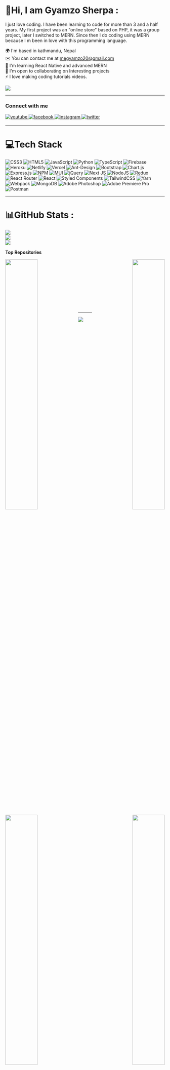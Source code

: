 # 💫Hi, I am Gyamzo Sherpa :
I just love coding. I have been learning to code for more than 3 and a half years. My first project was an "online store" based on PHP, it was a group project, later I switched to MERN. Since then I do coding using MERN because I m been in love with this programming language.

🌍  I'm based in kathmandu, Nepal <br/>
✉️  You can contact me at megyamzo20@gmail.com <br/>
🧠  I'm learning React Native and advanced MERN <br/>
🤝  I'm open to collaborating on Interesting projects <br/>
⚡  I love making coding tutorials videos.<br/>

<a href="https://www.github.com/gyamzosherpa" target="_blank" rel="noreferrer"><img
                  src="https://img.shields.io/github/followers/gyamzosherpa?logo=github&style=for-the-badge&color=84cc16&labelColor=581c87" /></a><br/>
                  <hr/>
                  
 <div align="left">
 <h3>Connect with me</h3>
<a href="https://www.youtube.com/channel/UCFnf2HwF3MgTJDl2vcc4DNw" target="_blank">
<img src=https://img.shields.io/badge/youtube-%23EE4831.svg?&style=for-the-badge&logo=youtube&logoColor=white alt=youtube style="margin-bottom: 5px;" />
</a>
<a href="https://www.facebook.com//gyamzo117/" target="_blank">
<img src=https://img.shields.io/badge/facebook-%232E87FB.svg?&style=for-the-badge&logo=facebook&logoColor=white alt=facebook style="margin-bottom: 5px;" />
</a>
<a href="https://www.instagram.com/gyamzo_sherpa/" target="_blank">
<img src=https://img.shields.io/badge/instagram-%23000000.svg?&style=for-the-badge&logo=instagram&logoColor=white alt=instagram style="margin-bottom: 5px;" />
</a>
<a href="https://twitter.com/MrGyamzo" target="_blank">
<img src=https://img.shields.io/badge/twitter-%2300acee.svg?&style=for-the-badge&logo=twitter&logoColor=white alt=twitter style="margin-bottom: 5px;" />
</a>  
</div> 
<hr/>


# 💻Tech Stack
![CSS3](https://img.shields.io/badge/css3-%231572B6.svg?style=for-the-badge&logo=css3&logoColor=white) ![HTML5](https://img.shields.io/badge/html5-%23E34F26.svg?style=for-the-badge&logo=html5&logoColor=white) ![JavaScript](https://img.shields.io/badge/javascript-%23323330.svg?style=for-the-badge&logo=javascript&logoColor=%23F7DF1E) ![Python](https://img.shields.io/badge/python-3670A0?style=for-the-badge&logo=python&logoColor=ffdd54) ![TypeScript](https://img.shields.io/badge/typescript-%23007ACC.svg?style=for-the-badge&logo=typescript&logoColor=white) ![Firebase](https://img.shields.io/badge/firebase-%23039BE5.svg?style=for-the-badge&logo=firebase) ![Heroku](https://img.shields.io/badge/heroku-%23430098.svg?style=for-the-badge&logo=heroku&logoColor=white) ![Netlify](https://img.shields.io/badge/netlify-%23000000.svg?style=for-the-badge&logo=netlify&logoColor=#00C7B7) ![Vercel](https://img.shields.io/badge/vercel-%23000000.svg?style=for-the-badge&logo=vercel&logoColor=white) ![Ant-Design](https://img.shields.io/badge/-AntDesign-%230170FE?style=for-the-badge&logo=ant-design&logoColor=white) ![Bootstrap](https://img.shields.io/badge/bootstrap-%23563D7C.svg?style=for-the-badge&logo=bootstrap&logoColor=white) ![Chart.js](https://img.shields.io/badge/chart.js-F5788D.svg?style=for-the-badge&logo=chart.js&logoColor=white) ![Express.js](https://img.shields.io/badge/express.js-%23404d59.svg?style=for-the-badge&logo=express&logoColor=%2361DAFB) ![NPM](https://img.shields.io/badge/NPM-%23000000.svg?style=for-the-badge&logo=npm&logoColor=white) ![MUI](https://img.shields.io/badge/MUI-%230081CB.svg?style=for-the-badge&logo=material-ui&logoColor=white) ![jQuery](https://img.shields.io/badge/jquery-%230769AD.svg?style=for-the-badge&logo=jquery&logoColor=white) ![Next JS](https://img.shields.io/badge/Next-black?style=for-the-badge&logo=next.js&logoColor=white) ![NodeJS](https://img.shields.io/badge/node.js-6DA55F?style=for-the-badge&logo=node.js&logoColor=white) ![Redux](https://img.shields.io/badge/redux-%23593d88.svg?style=for-the-badge&logo=redux&logoColor=white) ![React Router](https://img.shields.io/badge/React_Router-CA4245?style=for-the-badge&logo=react-router&logoColor=white) ![React](https://img.shields.io/badge/react-%2320232a.svg?style=for-the-badge&logo=react&logoColor=%2361DAFB) ![Styled Components](https://img.shields.io/badge/styled--components-DB7093?style=for-the-badge&logo=styled-components&logoColor=white) ![TailwindCSS](https://img.shields.io/badge/tailwindcss-%2338B2AC.svg?style=for-the-badge&logo=tailwind-css&logoColor=white) ![Yarn](https://img.shields.io/badge/yarn-%232C8EBB.svg?style=for-the-badge&logo=yarn&logoColor=white) ![Webpack](https://img.shields.io/badge/webpack-%238DD6F9.svg?style=for-the-badge&logo=webpack&logoColor=black) ![MongoDB](https://img.shields.io/badge/MongoDB-%234ea94b.svg?style=for-the-badge&logo=mongodb&logoColor=white) ![Adobe Photoshop](https://img.shields.io/badge/adobephotoshop-%2331A8FF.svg?style=for-the-badge&logo=adobephotoshop&logoColor=white) ![Adobe Premiere Pro](https://img.shields.io/badge/Adobe%20Premiere%20Pro-9999FF.svg?style=for-the-badge&logo=Adobe%20Premiere%20Pro&logoColor=white) ![Postman](https://img.shields.io/badge/Postman-FF6C37?style=for-the-badge&logo=postman&logoColor=white)

<hr/>

# 📊GitHub Stats :
![](https://github-readme-stats.vercel.app/api?username=gyamzosherpa&theme=radical&hide_border=false&include_all_commits=false&count_private=false)<br/>
![](https://github-readme-streak-stats.herokuapp.com/?user=gyamzosherpa&theme=radical&hide_border=false)<br/>
![](https://github-readme-stats.vercel.app/api/top-langs/?username=gyamzosherpa&theme=radical&hide_border=false&include_all_commits=false&count_private=false&layout=compact)


<b>Top Repositories</b>

<div width="100%" align="center"><a href="https://github.com/gyamzosherpa/MERN-Bootstrap" align="left"><img align="left" width="45%" src="https://github-readme-stats.vercel.app/api/pin/?username=gyamzosherpa&repo=MERN-Bootstrap&title_color=0891b2&text_color=ffffff&icon_color=0891b2&bg_color=0f172a&hide_border=true&locale=en" /></a><a href="https://github.com/gyamzosherpa/materialUI_App" align="right"><img align="right" width="45%" src="https://github-readme-stats.vercel.app/api/pin/?username=gyamzosherpa&repo=materialUI_App&title_color=0891b2&text_color=ffffff&icon_color=0891b2&bg_color=0f172a&hide_border=true&locale=en" /></a></div><br /><br /><br /><br /><br /><br /><br />

<div width="100%" align="center"><a href="https://github.com/gyamzosherpa/twitter-clone" align="left"><img align="left" width="45%" src="https://github-readme-stats.vercel.app/api/pin/?username=gyamzosherpa&repo=twitter-clone&title_color=0891b2&text_color=ffffff&icon_color=0891b2&bg_color=0f172a&hide_border=true&locale=en" /></a><a href="https://github.com/gyamzosherpa/FoodDEliveryApp" align="right"><img align="right" width="45%" src="https://github-readme-stats.vercel.app/api/pin/?username=gyamzosherpa&repo=FoodDEliveryApp&title_color=0891b2&text_color=ffffff&icon_color=0891b2&bg_color=0f172a&hide_border=true&locale=en" /></a></div>

<br/>
<br/>

---
[![](https://visitcount.itsvg.in/api?id=gyamzosherpa&icon=0&color=0)](https://visitcount.itsvg.in)


